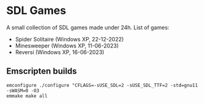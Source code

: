 
# SDL Games

A small collection of SDL games made under 24h. List of games:

- Spider Solitaire (Windows XP, 22-12-2022)
- Minesweeper (Windows XP, 11-06-2023)
- Reversi (Windows XP, 16-06-2023)

## Emscripten builds

```
emconfigure ./configure "CFLAGS=-sUSE_SDL=2 -sUSE_SDL_TTF=2 -std=gnu11 -sWASM=0 -O3
emmake make all
```
